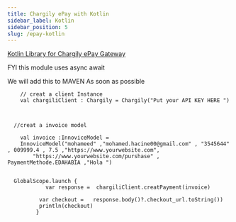 ```yaml
---
title: Chargily ePay with Kotlin
sidebar_label: Kotlin
sidebar_position: 5
slug: /epay-kotlin
---
```


[Kotlin Library for Chargily ePay Gateway](https://github.com/Chargily/chargily-epay-kotlin "Kotlin Library for Chargily ePay Gateway")

FYI this module uses async await 


We will add this to MAVEN As soon as possible

        // creat a client Instance
        val chargiliClient : Chargily = Chargily("Put your API KEY HERE ")
        


      //creat a invoice model 
      
        val invoice :InnoviceModel = 
        InnoviceModel("mohameed" ,"mohamed.hacine00@gmail.com" , "3545644" , 009999.4 , 7.5 ,"https://www.yourwebsite.com",
            "https://www.yourwebsite.com/purshase" , PaymentMethode.EDAHABIA ,"Hola ")
            

      GlobalScope.launch {
                var response =  chargiliClient.creatPayment(invoice)
       
              var checkout =   response.body()?.checkout_url.toString())
              println(checkout)
             }